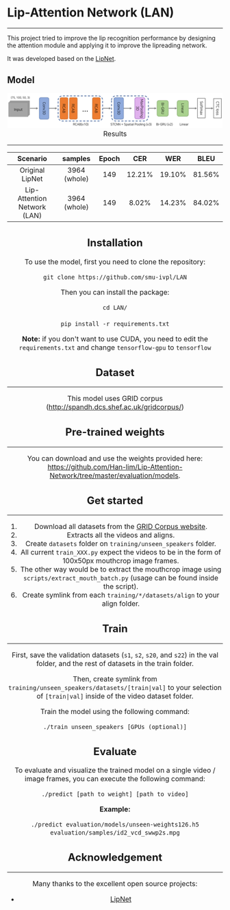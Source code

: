 # Lip-Attention Network (LAN)

---------
This project tried to improve the lip recognition performance by designing the attention module and applying it to improve the lipreading network.

It was developed based on the [LipNet](https://github.com/rizkiarm/LipNet).



## Model

<center> <img src="assets/Lip-Attention%20Network.png" alt="{{ include.description }}">
  <figcaption style="text-align:center; font-size:16px;> Fig1. Architecture of Lip-Attention Network.
  </figcaption>
  </center> 
<br>

<center> <img src="assets/RCAB.png" alt="{{ include.description }}">
  <figcaption style="text-align:center; font-size:16px;> Fig2. RCAB
  </figcaption>
  </center> 
<br>

You can check the architecture of 'Lip-Attention Network' in 'RG1_RCAB10.txt'.


## Results

----
|          Scenario           |   samples    | Epoch |  CER   |  WER   |  BLEU  |
|:---------------------------:|:------------:|:-----:|:------:|:------:|:------:|
|       Original LipNet       | 3964 (whole) |  149  | 12.21% | 19.10% | 81.56% |
| Lip-Attention Network (LAN) | 3964 (whole) |  149  | 8.02%  | 14.23% | 84.02% |


## Installation
To use the model, first you need to clone the repository:
```
git clone https://github.com/smu-ivpl/LAN
```
Then you can install the package:
```
cd LAN/

pip install -r requirements.txt

```
**Note:** if you don't want to use CUDA, you need to edit the ``requirements.txt`` and change ``tensorflow-gpu`` to ``tensorflow``

## Dataset

---
This model uses GRID corpus (http://spandh.dcs.shef.ac.uk/gridcorpus/)

## Pre-trained weights

----
You can download and use the weights provided here: https://github.com/Han-lim/Lip-Attention-Network/tree/master/evaluation/models. 

## Get started

----
1. Download all datasets from the [GRID Corpus website](http://spandh.dcs.shef.ac.uk/gridcorpus/).
2. Extracts all the videos and aligns.
3. Create ``datasets`` folder on ``training/unseen_speakers`` folder.
4. All current ``train_XXX.py`` expect the videos to be in the form of 100x50px mouthcrop image frames.
5. The other way would be to extract the mouthcrop image using ``scripts/extract_mouth_batch.py`` (usage can be found inside the script).
6. Create symlink from each ``training/*/datasets/align`` to your align folder.

## Train

----
First, save the validation datasets (``s1``, ``s2``, ``s20``, and ``s22``) in the val folder, and the rest of datasets in the train folder.

Then, create symlink from ``training/unseen_speakers/datasets/[train|val]`` to your selection of ``[train|val]`` inside of the video dataset folder.

Train the model using the following command:

```
./train unseen_speakers [GPUs (optional)]
```

## Evaluate

To evaluate and visualize the trained model on a single video / image frames, you can execute the following command:
```
./predict [path to weight] [path to video]
```
**Example:**
```
./predict evaluation/models/unseen-weights126.h5 evaluation/samples/id2_vcd_swwp2s.mpg
```

## Acknowledgement

---
Many thanks to the excellent open source projects:
- [LipNet](https://github.com/rizkiarm/LipNet)
